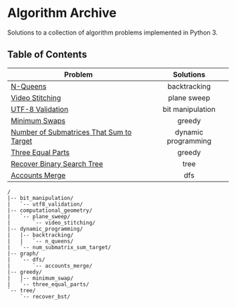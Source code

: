 # Algorithm Archive

Solutions to a collection of algorithm problems implemented in Python 3.

## Table of Contents

| Problem                                          | Solutions           |
| ------------------------------------------------ |:-------------------:|
| [N-Queens][1]                                    | backtracking        |
| [Video Stitching][2]                             | plane sweep         |
| [UTF-8 Validation][3]                            | bit manipulation    |
| [Minimum Swaps][4]                               | greedy              |
| [Number of Submatrices That Sum to Target][5]    | dynamic programming |
| [Three Equal Parts][6]                           | greedy              |
| [Recover Binary Search Tree][7]                  | tree                |
| [Accounts Merge][8]                              | dfs                 |

```text
/
|-- bit_manipulation/
|   `-- utf8_validation/
|-- computational_geometry/
|   `-- plane_sweep/
|       `-- video_stitching/
|-- dynamic_programming/
|   |-- backtracking/
|   |   `-- n_queens/
|   `-- num_submatrix_sum_target/
|-- graph/
|   `-- dfs/
|       `-- accounts_merge/
|-- greedy/
|   |-- minimum_swap/
|   `-- three_equal_parts/
`-- tree/
    `-- recover_bst/
```

[1]: dynamic_programming/backtracking/n_queens/
[2]: computational_geometry/plane_sweep/video_stitching/
[3]: bit_manipulation/utf8_validation/
[4]: greedy/minimum_swap/
[5]: dynamic_programming/num_submatrix_sum_target/
[6]: greedy/three_equal_parts/
[7]: tree/recover_bst/
[8]: graph/dfs/accounts_merge
